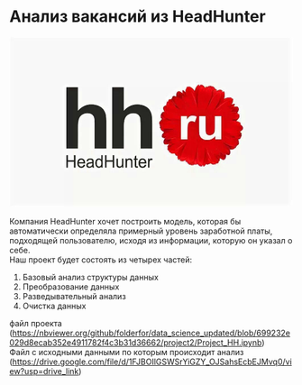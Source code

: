 # Анализ вакансий из HeadHunter

<center><img src = https://raw.githubusercontent.com/AndreyRysistov/DatasetsForPandas/main/hh%20label.jpg alt="drawing" style="idth:400px;"></center>

Компания HeadHunter хочет построить модель, которая бы автоматически определяла примерный уровень заработной платы, подходящей пользователю, исходя из информации, которую он указал о себе.\
Наш проект будет состоять из четырех частей:
1. Базовый анализ структуры данных
2. Преобразование данных
3. Разведывательный анализ
4. Очистка данных

файл проекта (https://nbviewer.org/github/folderfor/data_science_updated/blob/699232e029d8ecab352e4911782f4c3b31d36662/project2/Project_HH.ipynb) \
Файл с исходными данными по которым происходит анализ (https://drive.google.com/file/d/1FJBOIlGSWSrYiGZY_OJSahsEcbEJMvq0/view?usp=drive_link)